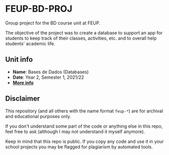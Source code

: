 # FEUP-BD-PROJ

Group project for the BD course unit at FEUP.

The objective of the project was to create a database to support an app for students to keep track of their classes, activities, etc. and to overall help students' academic life. 

## Unit info

* **Name**: Bases de Dados (Databases)
* **Date**: Year 2, Semester 1, 2021/22
* [**More info**](https://sigarra.up.pt/feup/ucurr_geral.ficha_uc_view?pv_ocorrencia_id=484405)

## Disclaimer

This repository (and all others with the name format `feup-*`) are for archival and educational purposes only.

If you don't understand some part of the code or anything else in this repo, feel free to ask (although I may not understand it myself anymore).

Keep in mind that this repo is public. If you copy any code and use it in your school projects you may be flagged for plagiarism by automated tools.
